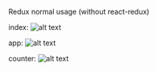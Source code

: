 Redux normal usage (without react-redux)

index: 
![alt text](https://github.com/weikee94/hello-redux/tree/master/src/images/index.png "Index")

app:
![alt text](https://github.com/weikee94/hello-redux/tree/master/src/images/app.png "App")

counter:
![alt text](https://github.com/weikee94/hello-redux/tree/master/src/images/counter.png "Counter")